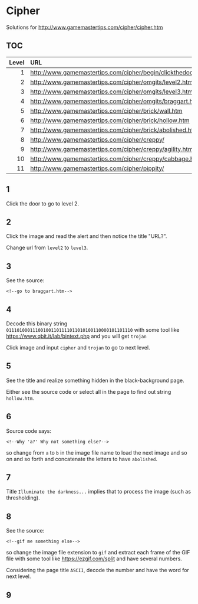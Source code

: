 # Cipher

Solutions for http://www.gamemastertips.com/cipher/cipher.htm

## TOC

| Level | URL | Password | 
|---:|:---|:---|
| 1 | http://www.gamemastertips.com/cipher/begin/clickthedoor.htm | | 
| 2 | http://www.gamemastertips.com/cipher/omgits/level2.htm | |
| 3 | http://www.gamemastertips.com/cipher/omgits/level3.htm | |
| 4 | http://www.gamemastertips.com/cipher/omgits/braggart.htm | |
| 5 | http://www.gamemastertips.com/cipher/brick/wall.htm | `trojan` |
| 6 | http://www.gamemastertips.com/cipher/brick/hollow.htm | |
| 7 | http://www.gamemastertips.com/cipher/brick/abolished.htm | |
| 8 | http://www.gamemastertips.com/cipher/creppy/ | `concealed` |
| 9 | http://www.gamemastertips.com/cipher/creppy/agility.htm | |
| 10 | http://www.gamemastertips.com/cipher/creppy/cabbage.htm | |
| 11 | http://www.gamemastertips.com/cipher/pippity/ | `decade` |

## 1

Click the door to go to level 2.

## 2 

Click the image and read the alert and then notice the title "URL?".

Change url from `level2` to `level3`.

## 3

See the source:

```
<!--go to braggart.htm-->
```

## 4

Decode this binary string `011101000111001001101111011010100110000101101110` with some tool like https://www.qbit.it/lab/bintext.php and you will get `trojan`

Click image and input `cipher` and `trojan` to go to next level.


## 5

See the title and realize something hidden in the black-background page.

Either see the source code or select all in the page to find out string `hollow.htm`.

## 6

Source code says:

```
<!--Why 'a?' Why not something else?-->
```

so change from `a` to `b` in the image file name to load the next image and so on and so forth and concatenate the letters to have `abolished`.

## 7 

Title `Illuminate the darkness...` implies that to process the image (such as thresholding).

## 8

See the source:

```
<!--gif me something else-->
```

so change the image file extension to `gif` and extract each frame of the GIF file with some tool like https://ezgif.com/split and have several numbers.

Considering the page title `ASCII`, decode the number and have the word for next level.

## 9

